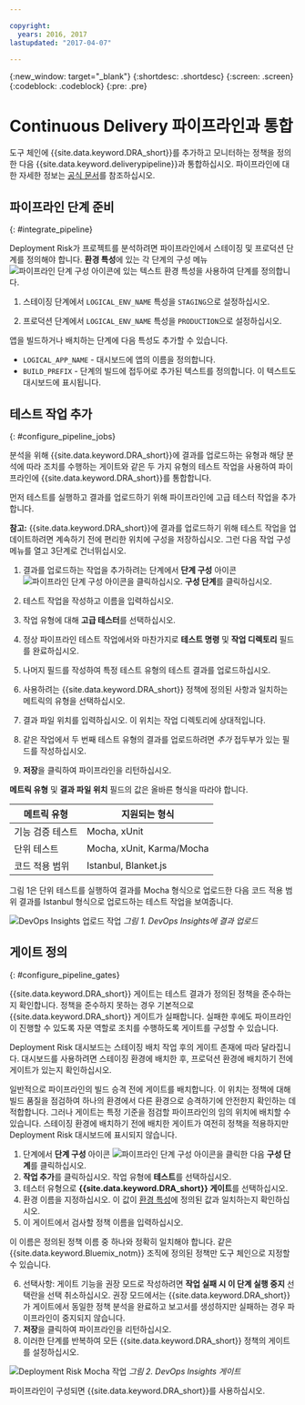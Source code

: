 ```yaml
---

copyright:
  years: 2016, 2017
lastupdated: "2017-04-07"

---
```


{:new_window: target="_blank"}
{:shortdesc: .shortdesc}
{:screen: .screen}
{:codeblock: .codeblock}
{:pre: .pre}

# Continuous Delivery 파이프라인과 통합

도구 체인에 {{site.data.keyword.DRA_short}}를 추가하고 모니터하는 정책을 정의한 다음 {{site.data.keyword.deliverypipeline}}과 통합하십시오. 파이프라인에 대한 자세한 정보는 [공식 문서](/docs/services/ContinuousDelivery/pipeline_working.html)를 참조하십시오.

## 파이프라인 단계 준비
{: #integrate_pipeline}

Deployment Risk가 프로젝트를 분석하려면 파이프라인에서 스테이징 및 프로덕션 단계를 정의해야 합니다. **환경 특성**에 있는 각 단계의 구성 메뉴 ![파이프라인 단계 구성 아이콘](images/pipeline-stage-configuration-icon.png)에 있는 텍스트 환경 특성을 사용하여 단계를 정의합니다.

1. 스테이징 단계에서 `LOGICAL_ENV_NAME` 특성을 `STAGING`으로 설정하십시오. 

2. 프로덕션 단계에서 `LOGICAL_ENV_NAME` 특성을 `PRODUCTION`으로 설정하십시오. 

앱을 빌드하거나 배치하는 단계에 다음 특성도 추가할 수 있습니다.

* `LOGICAL_APP_NAME` - 대시보드에 앱의 이름을 정의합니다.
* `BUILD_PREFIX` - 단계의 빌드에 접두어로 추가된 텍스트를 정의합니다. 이 텍스트도 대시보드에 표시됩니다. 

## 테스트 작업 추가
{: #configure_pipeline_jobs}

분석을 위해 {{site.data.keyword.DRA_short}}에 결과를 업로드하는 유형과 해당 분석에 따라 조치를 수행하는 게이트와 같은 두 가지 유형의 테스트 작업을 사용하여 파이프라인에 {{site.data.keyword.DRA_short}}를 통합합니다. 

먼저 테스트를 실행하고 결과를 업로드하기 위해 파이프라인에 고급 테스터 작업을 추가합니다. 

**참고:** {{site.data.keyword.DRA_short}}에 결과를 업로드하기 위해 테스트 작업을 업데이트하려면 계속하기 전에 편리한 위치에 구성을 저장하십시오. 그런 다음 작업 구성 메뉴를 열고 3단계로 건너뛰십시오. 

1. 결과를 업로드하는 작업을 추가하려는 단계에서 **단계 구성** 아이콘 ![파이프라인 단계 구성 아이콘](images/pipeline-stage-configuration-icon.png)을 클릭하십시오. **구성 단계**를 클릭하십시오.
2. 테스트 작업을 작성하고 이름을 입력하십시오. 
3. 작업 유형에 대해 **고급 테스터**를 선택하십시오.
4. 정상 파이프라인 테스트 작업에서와 마찬가지로 **테스트 명령** 및 **작업 디렉토리** 필드를 완료하십시오. 
5. 나머지 필드를 작성하여 특정 테스트 유형의 테스트 결과를 업로드하십시오.  

 1. 사용하려는 {{site.data.keyword.DRA_short}} 정책에 정의된 사항과 일치하는 메트릭의 유형을 선택하십시오.
 2. 결과 파일 위치를 입력하십시오. 이 위치는 작업 디렉토리에 상대적입니다. 

6. 같은 작업에서 두 번째 테스트 유형의 결과를 업로드하려면 *추가* 접두부가 있는 필드를 작성하십시오.
7. **저장**을 클릭하여 파이프라인을 리턴하십시오. 

**메트릭 유형** 및 **결과 파일 위치** 필드의 값은 올바른 형식을 따라야 합니다. 

<table><thead>
<tr>
<th>메트릭 유형</th>
<th>지원되는 형식</th>
</tr>
</thead><tbody>
<tr>
<td>기능 검증 테스트</td>
<td>Mocha, xUnit</td>
</tr>
<tr>
<td>단위 테스트</td>
<td>Mocha, xUnit, Karma/Mocha</td>
</tr>
<tr>
<td>코드 적용 범위</td>
<td>Istanbul, Blanket.js</td>
</tr>
</tbody></table>

그림 1은 단위 테스트를 실행하여 결과를 Mocha 형식으로 업로드한 다음 코드 적용 범위 결과를 Istanbul 형식으로 업로드하는 테스트 작업을 보여줍니다. 

![DevOps Insights 업로드 작업](images/insights_upload_job.png)
*그림 1. DevOps Insights에 결과 업로드*

## 게이트 정의
{: #configure_pipeline_gates}

{{site.data.keyword.DRA_short}} 게이트는 테스트 결과가 정의된 정책을 준수하는지 확인합니다. 정책을 준수하지 못하는 경우 기본적으로 {{site.data.keyword.DRA_short}} 게이트가 실패합니다. 실패한 후에도 파이프라인이 진행할 수 있도록 자문 역할로 조치를 수행하도록 게이트를 구성할 수 있습니다.

Deployment Risk 대시보드는 스테이징 배치 작업 후의 게이트 존재에 따라 달라집니다. 대시보드를 사용하려면 스테이징 환경에 배치한 후, 프로덕션 환경에 배치하기 전에 게이트가 있는지 확인하십시오.

일반적으로 파이프라인의 빌드 승격 전에 게이트를 배치합니다. 이 위치는 정책에 대해 빌드 품질을 점검하여 하나의 환경에서 다른 환경으로 승격하기에 안전한지 확인하는 데 적합합니다. 그러나 게이트는 특정 기준을 점검할 파이프라인의 임의 위치에 배치할 수 있습니다. 스테이징 환경에 배치하기 전에 배치한 게이트가 여전히 정책을 적용하지만 Deployment Risk 대시보드에 표시되지 않습니다.

1. 단계에서 **단계 구성** 아이콘 ![파이프라인 단계 구성 아이콘](images/pipeline-stage-configuration-icon.png)을 클릭한 다음 **구성 단계**를 클릭하십시오.
2. **작업 추가**를 클릭하십시오. 작업 유형에 **테스트**를 선택하십시오.
3. 테스터 유형으로 **{{site.data.keyword.DRA_short}} 게이트**를 선택하십시오.
4. 환경 이름을 지정하십시오. 이 값이 [환경 특성](#toolchain_pipeline_props)에 정의된 값과 일치하는지 확인하십시오.
5. 이 게이트에서 검사할 정책 이름을 입력하십시오.

 이 이름은 정의된 정책 이름 중 하나와 정확히 일치해야 합니다. 같은 {{site.data.keyword.Bluemix_notm}} 조직에 정의된 정책만 도구 체인으로 지정할 수 있습니다. 

6. 선택사항: 게이트 기능을 권장 모드로 작성하려면 **작업 실패 시 이 단계 실행 중지** 선택란을 선택 취소하십시오. 권장 모드에서는 {{site.data.keyword.DRA_short}}가 게이트에서 동일한 정책 분석을 완료하고 보고서를 생성하지만 실패하는 경우 파이프라인이 중지되지 않습니다. 
7. **저장**을 클릭하여 파이프라인을 리턴하십시오. 
8. 이러한 단계를 반복하여 모든 {{site.data.keyword.DRA_short}} 정책의 게이트를 설정하십시오. 

![Deployment Risk Mocha 작업](images/insights_gate_job.png)
*그림 2. DevOps Insights 게이트*

파이프라인이 구성되면 {{site.data.keyword.DRA_short}}를 사용하십시오.  
